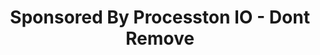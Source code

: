 ---
id: dont-remove
type: page
layout: page-builder
title: Sponsored By Processton IO - Dont Remove
permalink: /sponsored-by
thumbnail: ""
blocks:
  - type: hero_slider
    height: full
    heros:
      - hero:
          buttons:
            - button:
                variant: button
                content: Get Started
                url: /get-started
            - button:
                variant: secondary
                content: See Documentation
                url: /documentation
          variant: with_image_left_to_right
          height: full
          color_theme: white
          title: For Your Next Generation Website
          photo:
            image: /img/edge-base-logo.png
            alt: Logo
          content: Web 3.O framework for your business
          video: lRTtMcx6rSM
          bg_settings:
            variant: bg-video
            overlay: no-overlay
            bg_photo: /img/green-tropical-leaves-border-png-3000x2400.png
            bg_color: "#ffffff"
            bg_video: lRTtMcx6rSM
          columns:
            - title: Hamza Hospital
              content: open-source JavaScript framework and library
              show_popup: false
              permalink: www.hamza-hospital.com
              photo:
                image: /img/pngegg.png
            - title: Dentals.PK
              content: open source framework with performance, scalability and security
                built-in.
              show_popup: false
              permalink: www.dentals.pk
              photo:
                image: /img/4000_2_01.jpg
    variant: default
    title: For Your Next Generation Website
  - type: hero_slider
    height: full
    heros:
      - hero:
          buttons:
            - button:
                variant: button
                content: Get Started
                url: /get-started
            - button:
                variant: secondary
                content: See Documentation
                url: /documentation
          variant: with_image_left_to_right
          height: full
          color_theme: dark
          form: T9c8SkeW4
          title: For Your Next Generation Website
          images:
            - photo:
                image: /img/edge-base-logo.png
                alt: Logo
          content: Web 3.O framework for your business
          video: apqE7GOWh5k
          bg_settings:
            variant: bg-image
            overlay: white
            bg_photo: /img/green-tropical-leaves-border-png-3000x2400.png
            bg_color: "#ffffff"
            bg_video: BqFSHbzSs7U
          columns:
            - title: Hamza Hospital
              content: open-source JavaScript framework and library
              show_popup: false
              permalink: www.hamza-hospital.com
              photo:
                image: /img/pngegg.png
            - title: Dentals.PK
              content: open source framework with performance, scalability and security
                built-in.
              show_popup: false
              permalink: www.dentals.pk
              photo:
                image: /img/4000_2_01.jpg
    variant: default
    title: For Your Next Generation Website
  - type: content_image
    variant: default
    title: Pre configured UI Components for your use.
    content: |-
      * Company Settings
      * Main navigation settings
      * Footer navigation settings
      * Social Media & contacts.
    buttons:
      - button:
          variant: button
          content: Get Started
          url: /get-started
    photo:
      image: /img/heroes.png
      alt: Layers
    bg_photo:
      bg_image: /img/white_wood.jpg
      enable_parallax: true
  - type: perks
    title: Technology Stack
    content: ""
    columns:
      - title: React
        content: open-source JavaScript framework and library
        show_popup: false
        permalink: /reactjs/
        photo:
          image: /img/pngegg.png
      - title: Gatsby
        content: open source framework with performance, scalability and security
          built-in.
        show_popup: false
        permalink: /reactjs/
        photo:
          image: /img/gatsby.png
  - type: perks
    variant: gallery
    title: Gallery
    content: "Gallery View"
    columns:
      - photo:
          image: /img/4000_2_01.jpg
          alt: img_1
        title: "Perk Item"
        content: "Perk item 1"
      - photo:
          image: /img/background.jpg
          alt: img_2
        title: "Perk Item"
        content: "Perk item 2"
      - photo:
          image: /img/hfhgfghfgh.jpg
          alt: img_3
        title: "Perk Item"
        content: "Perk item 3"
      - photo:
          image: /img/hero-bg.jpg
          alt: img_4
        title: "Perk Item"
        content: "Perk item 4"
  - type: form
    title: Get Expert Support Now
    content: "for open source framework with performance, scalability and security"
    bg_photo:
      bg_image: /img/track-bg.jpg
      enable_parallax: true
    form: T9c8SkeW4
    photo:
      image: /img/heroes.png
      alt: Layers
seo:
  ogimage: /img/4000_2_01.jpg
---